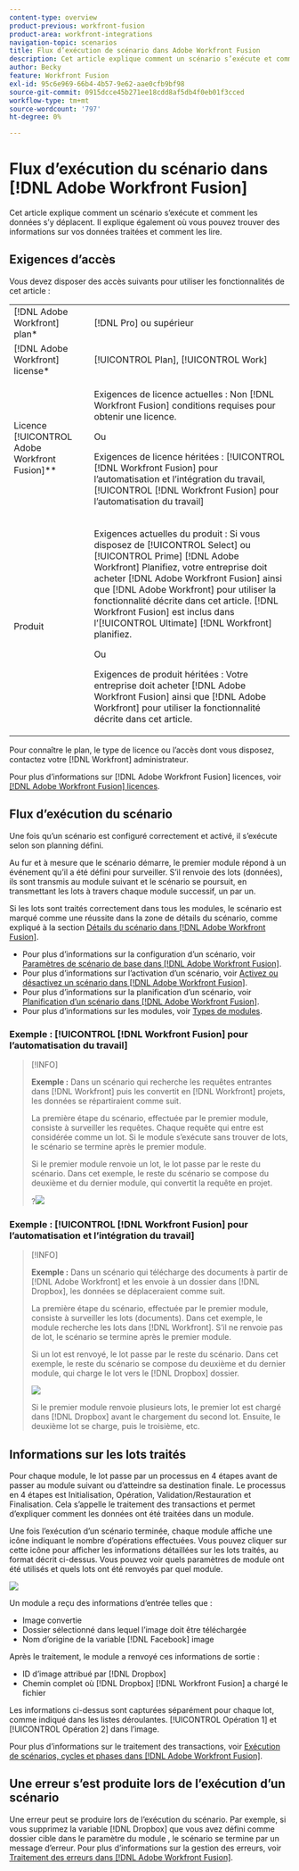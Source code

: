 ```yaml
---
content-type: overview
product-previous: workfront-fusion
product-area: workfront-integrations
navigation-topic: scenarios
title: Flux d’exécution de scénario dans Adobe Workfront Fusion
description: Cet article explique comment un scénario s’exécute et comment les données s’y déplacent. Il explique également où vous pouvez trouver des informations sur vos données traitées et comment les lire.
author: Becky
feature: Workfront Fusion
exl-id: 95c6e969-66b4-4b57-9e62-aae0cfb9bf98
source-git-commit: 0915dcce45b271ee18cdd8af5db4f0eb01f3cced
workflow-type: tm+mt
source-wordcount: '797'
ht-degree: 0%

---
```


# Flux d’exécution du scénario dans [!DNL Adobe Workfront Fusion]

Cet article explique comment un scénario s’exécute et comment les données s’y déplacent. Il explique également où vous pouvez trouver des informations sur vos données traitées et comment les lire.

## Exigences d’accès

Vous devez disposer des accès suivants pour utiliser les fonctionnalités de cet article :

<table style="table-layout:auto"> 
 <col> 
 <col> 
 <tbody> 
  <tr> 
    <td role="rowheader">[!DNL Adobe Workfront] plan*</td> 
   <td> <p>[!DNL Pro] ou supérieur</p> </td> 
  </tr> 
  <tr data-mc-conditions=""> 
   <td role="rowheader">[!DNL Adobe Workfront] license*</td> 
   <td> <p>[!UICONTROL Plan], [!UICONTROL Work]</p> </td> 
  </tr> 
  <tr> 
   <td role="rowheader">Licence [!UICONTROL Adobe Workfront Fusion]**</td> 
   <td>
   <p>Exigences de licence actuelles : Non [!DNL Workfront Fusion] conditions requises pour obtenir une licence.</p>
   <p>Ou</p>
   <p>Exigences de licence héritées : [!UICONTROL [!DNL Workfront Fusion] pour l’automatisation et l’intégration du travail, [!UICONTROL [!DNL Workfront Fusion] pour l’automatisation du travail]</p>
   </td> 
  </tr> 
  <tr> 
   <td role="rowheader">Produit</td> 
   <td>
   <p>Exigences actuelles du produit : Si vous disposez de [!UICONTROL Select] ou [!UICONTROL Prime] [!DNL Adobe Workfront] Planifiez, votre entreprise doit acheter [!DNL Adobe Workfront Fusion] ainsi que [!DNL Adobe Workfront] pour utiliser la fonctionnalité décrite dans cet article. [!DNL Workfront Fusion] est inclus dans l’[!UICONTROL Ultimate] [!DNL Workfront] planifiez.</p>
   <p>Ou</p>
   <p>Exigences de produit héritées : Votre entreprise doit acheter [!DNL Adobe Workfront Fusion] ainsi que [!DNL Adobe Workfront] pour utiliser la fonctionnalité décrite dans cet article.</p>
   </td> 
  </tr> 
 </tbody> 
</table>

Pour connaître le plan, le type de licence ou l’accès dont vous disposez, contactez votre [!DNL Workfront] administrateur.

Pour plus d’informations sur [!DNL Adobe Workfront Fusion] licences, voir [[!DNL Adobe Workfront Fusion] licences](../../workfront-fusion/get-started/license-automation-vs-integration.md).

## Flux d’exécution du scénario

Une fois qu’un scénario est configuré correctement et activé, il s’exécute selon son planning défini.

Au fur et à mesure que le scénario démarre, le premier module répond à un événement qu’il a été défini pour surveiller. S’il renvoie des lots (données), ils sont transmis au module suivant et le scénario se poursuit, en transmettant les lots à travers chaque module successif, un par un.

Si les lots sont traités correctement dans tous les modules, le scénario est marqué comme une réussite dans la zone de détails du scénario, comme expliqué à la section [Détails du scénario dans [!DNL Adobe Workfront Fusion]](../../workfront-fusion/scenarios/scenario-detail.md).

* Pour plus d’informations sur la configuration d’un scénario, voir [Paramètres de scénario de base dans [!DNL Adobe Workfront Fusion]](../../workfront-fusion/scenarios/basic-scenario-settings.md).
* Pour plus d’informations sur l’activation d’un scénario, voir [Activez ou désactivez un scénario dans [!DNL Adobe Workfront Fusion]](../../workfront-fusion/scenarios/activate-or-inactivate-scenario.md).
* Pour plus d’informations sur la planification d’un scénario, voir [Planification d’un scénario dans [!DNL Adobe Workfront Fusion]](../../workfront-fusion/scenarios/schedule-a-scenario.md).
* Pour plus d’informations sur les modules, voir [Types de modules](../../workfront-fusion/modules/module-types.md).

### Exemple : [!UICONTROL [!DNL Workfront Fusion] pour l’automatisation du travail]

>[!INFO]
>
>**Exemple :** Dans un scénario qui recherche les requêtes entrantes dans [!DNL Workfront] puis les convertit en [!DNL Workfront] projets, les données se répartiraient comme suit.
>
>La première étape du scénario, effectuée par le premier module, consiste à surveiller les requêtes. Chaque requête qui entre est considérée comme un lot. Si le module s’exécute sans trouver de lots, le scénario se termine après le premier module.
>
>Si le premier module renvoie un lot, le lot passe par le reste du scénario. Dans cet exemple, le reste du scénario se compose du deuxième et du dernier module, qui convertit la requête en projet.
>
>?![](assets/example-execution-flow-wf-only-350x157.png)

### Exemple : [!UICONTROL [!DNL Workfront Fusion] pour l’automatisation et l’intégration du travail]

>[!INFO]
>
>**Exemple :** Dans un scénario qui télécharge des documents à partir de [!DNL Adobe Workfront] et les envoie à un dossier dans [!DNL Dropbox], les données se déplaceraient comme suit.
>
>La première étape du scénario, effectuée par le premier module, consiste à surveiller les lots (documents). Dans cet exemple, le module recherche les lots dans [!DNL Workfront]. S’il ne renvoie pas de lot, le scénario se termine après le premier module.
>
>Si un lot est renvoyé, le lot passe par le reste du scénario. Dans cet exemple, le reste du scénario se compose du deuxième et du dernier module, qui charge le lot vers le [!DNL Dropbox] dossier.
>
>![](assets/example-wf-dropbox-scen-execution-flow-350x202.png)
>
>Si le premier module renvoie plusieurs lots, le premier lot est chargé dans [!DNL Dropbox] avant le chargement du second lot. Ensuite, le deuxième lot se charge, puis le troisième, etc.

## Informations sur les lots traités

Pour chaque module, le lot passe par un processus en 4 étapes avant de passer au module suivant ou d’atteindre sa destination finale. Le processus en 4 étapes est Initialisation, Opération, Validation/Restauration et Finalisation. Cela s’appelle le traitement des transactions et permet d’expliquer comment les données ont été traitées dans un module.

Une fois l’exécution d’un scénario terminée, chaque module affiche une icône indiquant le nombre d’opérations effectuées. Vous pouvez cliquer sur cette icône pour afficher les informations détaillées sur les lots traités, au format décrit ci-dessus. Vous pouvez voir quels paramètres de module ont été utilisés et quels lots ont été renvoyés par quel module.

![](assets/info-processed-bundles-350x396.png)

Un module a reçu des informations d’entrée telles que :

* Image convertie
* Dossier sélectionné dans lequel l’image doit être téléchargée
* Nom d’origine de la variable [!DNL Facebook] image

Après le traitement, le module a renvoyé ces informations de sortie :

* ID d’image attribué par [!DNL Dropbox]
* Chemin complet où [!DNL Dropbox] [!DNL Workfront Fusion] a chargé le fichier

Les informations ci-dessus sont capturées séparément pour chaque lot, comme indiqué dans les listes déroulantes. [!UICONTROL Opération 1] et [!UICONTROL Opération 2] dans l’image.

Pour plus d’informations sur le traitement des transactions, voir [Exécution de scénarios, cycles et phases dans [!DNL Adobe Workfront Fusion]](../../workfront-fusion/scenarios/scenario-execution-cycles-phases.md).

## Une erreur s’est produite lors de l’exécution d’un scénario

Une erreur peut se produire lors de l’exécution du scénario. Par exemple, si vous supprimez la variable [!DNL Dropbox] que vous avez défini comme dossier cible dans le paramètre du module , le scénario se termine par un message d’erreur. Pour plus d’informations sur la gestion des erreurs, voir [Traitement des erreurs dans [!DNL Adobe Workfront Fusion]](../../workfront-fusion/errors/error-processing.md).
